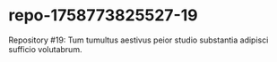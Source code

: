 # repo-1758773825527-19
Repository #19: Tum tumultus aestivus peior studio substantia adipisci sufficio volutabrum.
